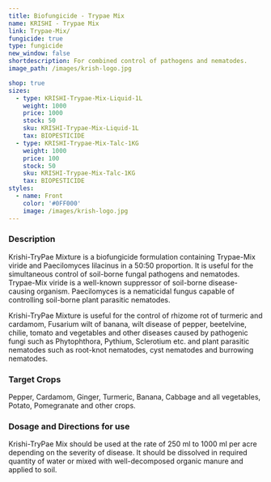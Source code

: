 ```yaml
---
title: Biofungicide - Trypae Mix
name: KRISHI - Trypae Mix
link: Trypae-Mix/
fungicide: true
type: fungicide
new_window: false
shortdescription: For combined control of pathogens and nematodes.
image_path: /images/krish-logo.jpg

shop: true
sizes:
  - type: KRISHI-Trypae-Mix-Liquid-1L
    weight: 1000
    price: 1000
    stock: 50
    sku: KRISHI-Trypae-Mix-Liquid-1L
    tax: BIOPESTICIDE
  - type: KRISHI-Trypae-Mix-Talc-1KG
    weight: 1000
    price: 100
    stock: 50
    sku: KRISHI-Trypae-Mix-Talc-1KG
    tax: BIOPESTICIDE
styles:
  - name: Front
    color: '#0FF000'
    image: /images/krish-logo.jpg
---
```

### Description
Krishi-TryPae Mixture is a biofungicide formulation containing Trypae-Mix viride and
Paecilomyces lilacinus in a 50:50 proportion. It is useful for the simultaneous control of soil-borne fungal pathogens and nematodes. Trypae-Mix viride is a well-known suppressor of soil-borne disease-causing organism. Paecilomyces is a nematicidal fungus capable of controlling  soil-borne plant parasitic nematodes.

Krishi-TryPae Mixture is useful for the control of rhizome rot of turmeric and
cardamom, Fusarium wilt of banana, wilt disease of pepper, beetelvine, chilie, tomato and vegetables and other diseases caused by pathogenic fungi such as Phytophthora, Pythium, Sclerotium etc. and plant parasitic nematodes such as root-knot nematodes, cyst nematodes and burrowing nematodes.

### Target Crops
Pepper, Cardamom, Ginger, Turmeric, Banana, Cabbage and all vegetables,
Potato, Pomegranate and other crops.

### Dosage and Directions for use
Krishi-TryPae Mix should be used at the rate of 250 ml to 1000 ml per acre depending on the severity of disease. It should be dissolved in required quantity of water or mixed with well-decomposed organic manure and applied to soil.
